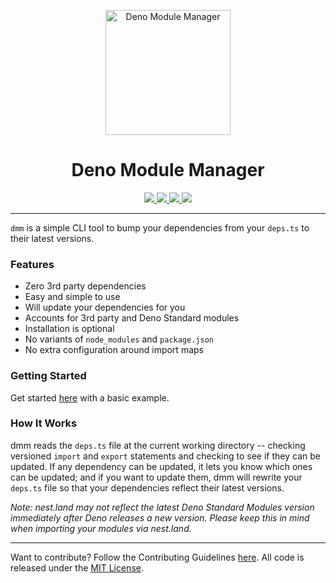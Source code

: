 <p align="center">
  <img height="200" src="logo.png" alt="Deno Module Manager">
  <h1 align="center">Deno Module Manager</h1>
</p>
<p align="center">
  <a href="https://github.com/drashland/dmm/releases">
    <img src="https://img.shields.io/github/release/drashland/dmm.svg?color=bright_green&label=latest">
  </a>
  <a href="https://github.com/drashland/dmm/actions">
    <img src="https://img.shields.io/github/workflow/status/drashland/dmm/master?label=ci">
  </a>
  <a href="https://discord.gg/SgejNXq">
    <img src="https://img.shields.io/badge/chat-on%20discord-blue">
  </a>
  <a href="https://rb.gy/5ppdbh">
    <img src="https://img.shields.io/badge/Tutorials-YouTube-red">
  </a>
</p>

---

`dmm` is a simple CLI tool to bump your dependencies from your `deps.ts` to
their latest versions.

### Features

- Zero 3rd party dependencies
- Easy and simple to use
- Will update your dependencies for you
- Accounts for 3rd party and Deno Standard modules
- Installation is optional
- No variants of `node_modules` and `package.json`
- No extra configuration around import maps

### Getting Started

Get started [here](https://drash.land/dmm/#/#quickstart) with a basic example.

### How It Works

dmm reads the `deps.ts` file at the current working directory -- checking
versioned `import` and `export` statements and checking to see if they can be
updated. If any dependency can be updated, it lets you know which ones can be
updated; and if you want to update them, dmm will rewrite your `deps.ts` file so
that your dependencies reflect their latest versions.

_Note: nest.land may not reflect the latest Deno Standard Modules version
immediately after Deno releases a new version. Please keep this in mind when
importing your modules via nest.land._

---

Want to contribute? Follow the Contributing Guidelines
[here](https://github.com/drashland/.github/blob/master/CONTRIBUTING.md). All
code is released under the [MIT License](./LICENSE).
